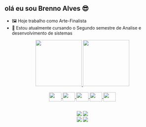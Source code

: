 ## olá eu sou Brenno Alves 😎

- 🖼️ Hoje trabalho como Arte-Finalista
- 📘 Estou atualmente cursando o Segundo semestre de Analise e desenvolvimento de sistemas

<div align="center">
  <a href="https://github.com/Brennoao">
  <img height="150em" src="https://github-readme-stats.vercel.app/api?username=Brennoao&show_icons=true&theme=dracula&include_all_commits=true&count_private=true"/>
  <img height="150em" src="https://github-readme-stats.vercel.app/api/top-langs/?username=Brennoao&layout=compact&langs_count=7&theme=dracula"/>
</div>
  
<div align="center" style="display: inline_block"><br>
  
  <img align="center" height="30" width="40" src="https://cdn.jsdelivr.net/gh/devicons/devicon/icons/html5/html5-original.svg" />
  <img align="center" height="30" width="40" src="https://cdn.jsdelivr.net/gh/devicons/devicon/icons/css3/css3-original.svg" />
  <img align="center" height="30" width="40" src="https://cdn.jsdelivr.net/gh/devicons/devicon/icons/javascript/javascript-plain.svg" />
  <img align="center" height="30" width="40" src="https://cdn.jsdelivr.net/gh/devicons/devicon/icons/python/python-original.svg" />
  <img align="center" height="30" width="40" src="https://cdn.jsdelivr.net/gh/devicons/devicon/icons/bootstrap/bootstrap-original.svg" />
 
</div>
	
<br>

<div align="center">
	
  <a href="mailto:brennoao@outlook.com" target="blank"><img src="https://img.shields.io/badge/Microsoft_Outlook-0078D4?style=for-the-badge&logo=microsoft-outlook&logoColor=white"></a>	
  <a href="https://www.instagram.com/house_phoenix20/" target="blank"><img src="https://img.shields.io/badge/Instagram-E4405F?style=for-the-badge&logo=instagram&logoColor=white"></a>	
  <a href="https://www.facebook.com/viajantedosubmundo18" target="blank"><img src="https://img.shields.io/badge/Facebook-1877F2?style=for-the-badge&logo=facebook&logoColor=white"></a>	
  <a href="https://api.whatsapp.com/send?phone=5561996565606" target="blank"><img src="https://img.shields.io/badge/WhatsApp-25D366?style=for-the-badge&logo=whatsapp&logoColor=white"></a>
	
</div>
